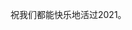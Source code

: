 祝我们都能快乐地活过2021。

<!--这些是注释文本，不会显示

想了很久还是决定写下这些。最开始的想法是30号的晚上发在gzh上，但是想说的话放在gzh上似乎都不合适。所以最后选择了放在了这个名为「2020.md」的markdown文件的注释里。
感谢每一个能看到的人。

先从今晚开始说起吧。今天是1月1号，2021年的第一天。晚上在skcc和gkl，hct，zmy一起看了《心灵之旅soul》。我有一个不明白的点，为什么22看到天空就愿意去地球了呢。
想了想，2020这一年里快乐越来越少。到了最近，如果能睡8h就会高兴了。如果天气好也会开心。学习的时候经常莫名失去动力。

今天还发生了另一件糟糕的事情。
早上跟爸妈通电话，然后我爸问了一句，从研究生升博士的时候还有没有转专业的机会。我说我现在已经是博士一年级了，毕业拿的是博士学位。
我很清楚他是什么意思。她一直觉得我应该去学应用数学，而不是纯数。我觉得有一点可笑。
高二考少年班的时候也是，说什么「我就知道你考不上」
晚上吃饭的时候有提到爸妈都想让我回家，然后zmy说「那不是挺好的吗，你爸妈都想让你回去」我当时是说「但我不想回去呀，回去了还要给他们做家务」。

我想做家务并不是什么大事，但是对于上面这样事情，这才是我不想回去的理由。
他们对我要做的选择一无所知，还想要我听他们的意见，搞笑的吗

----

2020中最大的变化对于我而言，我想不是疫情或者来了汉口念书，而是有一天突然意识到了我不想继续活下去。
我没有要自杀的意思。只是如果明天就死掉的话，我会开心。
果壳有一个介绍各种疑难杂症的column。前几天看到了一个「不小心做了最复杂的外科手术」的case。里面最后写到，即使是最轻的情况，做完手术可能也只能活五年了。
有第一秒看到这行字有一些害怕，第二秒想到，如果有人告诉我我只能活五年了，我大概会感到轻松一点吧。
至于这样的想法从何而来，并非我的生活碰到了什么困难。尽管有不如意的地方，但我对于现在的生活相当满意。
有人每个月给我发钱让我做我喜欢的事情，也有交到新的朋友。不时还会有人一起吃饭。导师很厉害人也很好，对学生也很用心。
随着读书变多，遇到的人变多，经历的事变多，一次又一次的我知道了人性是不会变的。善恶这样的词并不准确，我是觉得人大概无法摆脱自己身上动物性的部分吧。而世上许多的罪恶又因此而起。
虽然听起来很中二，但这就是我所看到的现实。
哦对了，我想说的大概就是指金钱和性。这样听起来会现实很多。
我觉得世界的本来面目有一些肮脏和丑陋。之前上现代德国哲学课的时候老师有提到金融或者经济学把人当作了物，这不好。但是这个学科又为什么会有用呢，因为大部分人就是像动物一样活着的吧。

「我一连几小时专心致志地想关于死的事，也以同样的耐心和方式想过我为什么要出生。
这样想了好几年，最后事情终于弄明白了：一个人，出生了，这就不再是一个可以辩论的问题，而只是上帝交给他的一个事实；
上帝在交给我们这件事实的时候，已经顺便保证了它的结果，所以死是一件不必急于求成的事，死是一个必然会降临的节日。
这样想过之后我安心多了，眼前的一切不再那么可怕。比如你起早熬夜准备考试的时候，忽然想起有一个长长的假期在前面等待你，你会不会觉得轻松一点？并且庆幸并且感激这样的安排？」

----

这或许是大家都会经历的困难。与家庭的矛盾，对于不平等的无力，一个人在外面上学的孤单。有许多的困难也没有办法解决，只能这么过下去。
我不知道我有没有勇气继续热爱生活，但我知道我不是一个勇敢的人。

所以幸好在最难受的时候有人陪着。没有彻夜不眠，没有精神失常。也可以说出来「我不想继续活下去」这件事，也被教会了要怎样继续活着。我想已经足够幸运了。


-->
